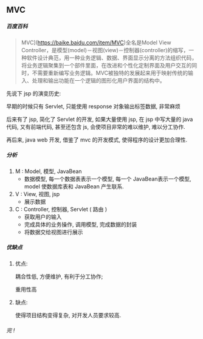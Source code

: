 ## MVC

##### 百度百科

> MVC](https://baike.baidu.com/item/MVC)全名是Model View Controller，是模型(model)－视图(view)－控制器(controller)的缩写，一种软件设计典范，用一种业务逻辑、数据、界面显示分离的方法组织代码，将业务逻辑聚集到一个部件里面，在改进和个性化定制界面及用户交互的同时，不需要重新编写业务逻辑。MVC被独特的发展起来用于映射传统的输入、处理和输出功能在一个逻辑的图形化用户界面的结构中。 



先说下 jsp 的演变历史: 

早期的时候只有 Servlet, 只能使用 response 对象输出标签数据, 非常麻烦

后来有了 jsp, 简化了 Servlet 的开发, 如果大量使用 jsp, 在 jsp 中写大量的 java 代码, 又有前端代码, 甚至还包含 js, 会使项目非常的难以维护, 难以分工协作.

再后来, java web 开发, 借鉴了 mvc 的开发模式, 使得程序的设计更加合理性.



##### 分析

1. M : Model, 模型, JavaBean
   + 数据模型, 每一个数据表表示一个模型, 每一个 JavaBean表示一个模型, model 使数据库表和 JavaBean 产生联系.
2. V : View, 视图, jsp
   + 展示数据
3. C : Controller, 控制器, Servlet ( 路由 )
   + 获取用户的输入
   + 完成具体的业务操作, 调用模型, 完成数据的封装
   + 将数据交给视图进行展示



##### 优缺点

1. 优点: 

   耦合性低, 方便维护, 有利于分工协作;

   重用性高

2. 缺点: 

   使得项目结构变得复杂, 对开发人员要求较高.





###### 完 !

